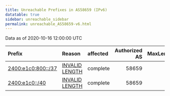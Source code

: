 ```yaml
---
title: Unreachable Prefixes in AS58659 (IPv6)
datatable: true
sidebar: unreachable_sidebar
permalink: unreachable_AS58659-v6.html
---
```


Data as of 2020-10-16 12:00:00 UTC


<div class="datatable-begin"></div>

| Prefix                                                         | Reason                                                                                                       | affected   |   Authorized AS |   MaxLength | Anchor                                       |   unreachable /48s |
|:---------------------------------------------------------------|:-------------------------------------------------------------------------------------------------------------|:-----------|----------------:|------------:|:---------------------------------------------|-------------------:|
| [2400:e1c0:800::/37](https://stat.ripe.net/2400:e1c0:800::/37) | [INVALID LENGTH](https://rpki-validator.ripe.net/announcement-preview?asn=AS58659&prefix=2400:e1c0:800::/37) | complete   |           58659 |          32 | [APNIC](unreachable_APNIC_RPKI_Root-v6.html) |               2048 |
| [2400:e1c0::/40](https://stat.ripe.net/2400:e1c0::/40)         | [INVALID LENGTH](https://rpki-validator.ripe.net/announcement-preview?asn=AS58659&prefix=2400:e1c0::/40)     | complete   |           58659 |          32 | [APNIC](unreachable_APNIC_RPKI_Root-v6.html) |                256 |

<div class="datatable-end"></div>